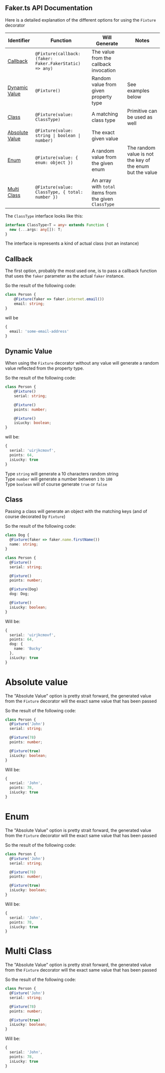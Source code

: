 ## Faker.ts API Documentation

Here is a detailed explanation of the different options for using the `Fixture` decorator

| Identifier                                                    | Function                                                | Will Generate                           | Notes                                                     | 
|---------------------------------------------------------------|---------------------------------------------------------|-----------------------------------------|-----------------------------------------------------------| 
| [Callback](#callback)                                                      | `@Fixture(callback: (faker: Faker.FakerStatic) => any)` | The value from the callback invocation  |                                                           | 
| [Dynamic Value](#dynamic-value)                                                 | `@Fixture()`                                            | Random value from given property type   | See examples below                                        | 
| [Class](#class)                                                   | `@Fixture(value: ClassType)`                            | A matching class type                   | Primitive can be used as well                             | 
| [Absolute Value](#absolute-value)                                                | `@Fixture(value: string \| boolean \| number)`          | The exact given value                   |                                                           | 
| [Enum](#enum)                                                          | `@Fixture(value: { enum: object })`                     | A random value from the given enum        | The random value is not the key of the enum but the value | 
| [Multi Class](#multi-class)                                                   | `@Fixture(value: ClassType, { total: number })`         | An array with `total` items from the given `ClassType`     |                                         |                                                           | 

The `ClassType` interface looks like this:

```typescript
interface ClassType<T = any> extends Function {
  new (...args: any[]): T;
}
```

The interface is represents a kind of actual class (not an instance)

##  Callback

The first option, probably the most used one, is to pass a callback function that uses the `faker` parameter as the actual `faker` instance.

So the result of the following code:

```typescript
class Person {
    @Fixture(faker => faker.internet.email())
    email: string;
}
```

will be
```typescript
{
  email: 'some-email-address'
}
```

## Dynamic Value
When using the `Fixture` decorator without any value will generate a random value reflected from the property type.

So the result of the following code:

```typescript
class Person {
    @Fixture()
    serial: string;

    @Fixture()
    points: number;

    @Fixture()
    isLucky: boolean;
}
```

will be:
```typescript
{
  serial: 'uirjkcmovf',
  points: 64,
  isLucky: true 
}
```

Type `string` will generate a 10 characters random string \
Type `number` will generate a number between `1` to `100` \
Type `boolean` will of course generate `true` or `false` 


## Class
Passing a class will generate an object with the matching keys (and of course decorated by `Fixture`)

So the result of the following code:

```typescript
class Dog {
  @Fixture(faker => faker.name.firstName())
  name: string;
}

class Person {
  @Fixture()
  serial: string;

  @Fixture()
  points: number;

  @Fixture(Dog)
  dog: Dog;

  @Fixture()
  isLucky: boolean;
}
```

Will be:

```typescript
{
  serial: 'uirjkcmovf',
  points: 64,
  dog: {
    name: 'Bucky'
  },
  isLucky: true 
}
```

# Absolute value

The "Absolute Value" option is pretty strait forward, the generated value from the `Fixture` decorator will the exact same value that has been passed

So the result of the following code:

```typescript
class Person {
  @Fixture('John')
  serial: string;

  @Fixture(78)
  points: number;

  @Fixture(true)
  isLucky: boolean;
}
```

Will be:

```typescript
{
  serial: 'John',
  points: 78,
  isLucky: true 
}
```

# Enum

The "Absolute Value" option is pretty strait forward, the generated value from the `Fixture` decorator will the exact same value that has been passed

So the result of the following code:

```typescript
class Person {
  @Fixture('John')
  serial: string;

  @Fixture(78)
  points: number;

  @Fixture(true)
  isLucky: boolean;
}
```

Will be:

```typescript
{
  serial: 'John',
  points: 78,
  isLucky: true 
}
```

# Multi Class

The "Absolute Value" option is pretty strait forward, the generated value from the `Fixture` decorator will the exact same value that has been passed

So the result of the following code:

```typescript
class Person {
  @Fixture('John')
  serial: string;

  @Fixture(78)
  points: number;

  @Fixture(true)
  isLucky: boolean;
}
```

Will be:

```typescript
{
  serial: 'John',
  points: 78,
  isLucky: true 
}
```
